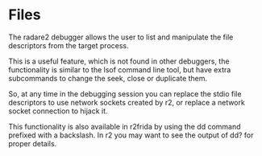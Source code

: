 # Files

The radare2 debugger allows the user to list and manipulate the file descriptors from the target process.

This is a useful feature, which is not found in other debuggers, the functionality is similar to the lsof command line tool, but have extra subcommands to change the seek, close or duplicate them.

So, at any time in the debugging session you can replace the stdio file descriptors to use network sockets created by r2, or replace a network socket connection to hijack it.

This functionality is also available in r2frida by using the dd command prefixed with a backslash. In r2 you may want to see the output of dd? for proper details.
